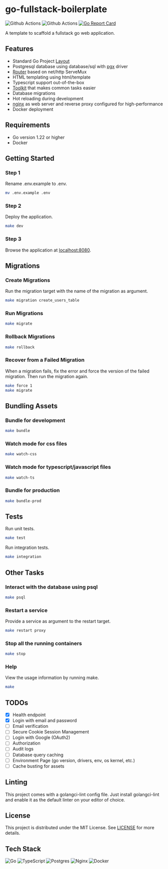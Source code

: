 # go-fullstack-boilerplate

![Github Actions](https://github.com/ferdiebergado/go-fullstack-boilerplate/actions/workflows/go.yml/badge.svg?event=push) ![Github Actions](https://github.com/ferdiebergado/go-fullstack-boilerplate/actions/workflows/security.yml/badge.svg?event=push) [![Go Report Card](https://goreportcard.com/badge/github.com/ferdiebergado/go-fullstack-boilerplate)](https://goreportcard.com/report/github.com/ferdiebergado/go-fullstack-boilerplate)

A template to scaffold a fullstack go web application.

## Features

-   Standard Go Project [Layout](https://github.com/golang-standards/project-layout)
-   Postgresql database using database/sql with [pgx](https://pkg.go.dev/github.com/jackc/pgx/stdlib) driver
-   [Router](https://github.com/ferdiebergado/goexpress) based on net/http ServeMux
-   HTML templating using html/template
-   Typescript support out-of-the-box
-   [Toolkit](https://github.com/ferdiebergado/gopherkit) that makes common tasks easier
-   Database migrations
-   Hot reloading during development
-   [nginx](https://nginx.org/en/) as web server and reverse proxy configured for high-performance
-   Docker deployment

## Requirements

-   Go version 1.22 or higher
-   Docker

## Getting Started

### Step 1

Rename .env.example to .env.

```sh
mv .env.example .env
```

### Step 2

Deploy the application.

```sh
make dev
```

### Step 3

Browse the application at [localhost:8080](http://locahost:8080).

## Migrations

### Create Migrations

Run the migration target with the name of the migration as argument.

```sh
make migration create_users_table
```

### Run Migrations

```sh
make migrate
```

### Rollback Migrations

```sh
make rollback
```

### Recover from a Failed Migration

When a migration fails, fix the error and force the version of the failed migration.
Then run the migration again.

```sh
make force 1
make migrate
```

## Bundling Assets

### Bundle for development

```sh
make bundle
```

### Watch mode for css files

```sh
make watch-css
```

### Watch mode for typescript/javascript files

```sh
make watch-ts
```

### Bundle for production

```sh
make bundle-prod
```

## Tests

Run unit tests.

```sh
make test
```

Run integration tests.

```sh
make integration
```

## Other Tasks

### Interact with the database using psql

```sh
make psql
```

### Restart a service

Provide a service as argument to the restart target.

```sh
make restart proxy
```

### Stop all the running containers

```sh
make stop
```

### Help

View the usage information by running make.

```sh
make
```

## TODOs

-   [x] Health endpoint
-   [x] Login with email and password
-   [ ] Email verification
-   [ ] Secure Cookie Session Management
-   [ ] Login with Google (OAuth2)
-   [ ] Authorization
-   [ ] Audit logs
-   [ ] Database query caching
-   [ ] Environment Page (go version, drivers, env, os kernel, etc.)
-   [ ] Cache busting for assets

## Linting

This project comes with a golangci-lint config file. Just install golangci-lint and enable it as the default linter on your editor of choice.

## License

This project is distributed under the MIT License. See [LICENSE](https://github.com/ferdiebergado/go-fullstack-boilerplate/blob/main/LICENSE) for more details.

## Tech Stack

![Go](https://img.shields.io/badge/go-%2300ADD8.svg?style=for-the-badge&logo=go&logoColor=white) ![TypeScript](https://img.shields.io/badge/typescript-%23007ACC.svg?style=for-the-badge&logo=typescript&logoColor=white) ![Postgres](https://img.shields.io/badge/postgres-%23316192.svg?style=for-the-badge&logo=postgresql&logoColor=white) ![Nginx](https://img.shields.io/badge/nginx-%23009639.svg?style=for-the-badge&logo=nginx&logoColor=white) ![Docker](https://img.shields.io/badge/docker-%230db7ed.svg?style=for-the-badge&logo=docker&logoColor=white)
